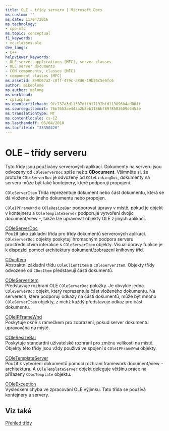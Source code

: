 ```yaml
---
title: OLE – třídy serveru | Microsoft Docs
ms.custom: ''
ms.date: 11/04/2016
ms.technology:
- cpp-mfc
ms.topic: conceptual
f1_keywords:
- vc.classes.ole
dev_langs:
- C++
helpviewer_keywords:
- OLE server applications [MFC], server classes
- OLE server documents
- COM components, classes [MFC]
- component classes [MFC]
ms.assetid: 8e9b67a2-c0ff-479c-a8d6-19b36c5e6fc6
author: mikeblome
ms.author: mblome
ms.workload:
- cplusplus
ms.openlocfilehash: 9fc737a3d11307dff917132bfd113896b4ad801f
ms.sourcegitcommit: 76b7653ae443a2b8eb1186b789f8503609d6453e
ms.translationtype: MT
ms.contentlocale: cs-CZ
ms.lasthandoff: 05/04/2018
ms.locfileid: "33350426"
---
```

# <a name="ole-server-classes"></a>OLE – třídy serveru
Tyto třídy jsou používány serverových aplikací. Dokumenty na serveru jsou odvozeny od `COleServerDoc` spíše než z **CDocument**. Všimněte si, že protože `COleServerDoc` je odvozený od `COleLinkingDoc`, dokumenty na serveru může být také kontejnery, které podporují propojení.  
  
 `COleServerItem` Třída reprezentuje dokument nebo část dokumentu, která se dá vložené do jiného dokumentu nebo propojen.  
  
 `COleIPFrameWnd` a `COleResizeBar` podporovat úpravy v místě, pokud je objekt v kontejneru a `COleTemplateServer` podporuje vytvoření dvojic document/view –, takže lze upravovat objekty OLE z jiných aplikací.  
  
 [COleServerDoc](../mfc/reference/coleserverdoc-class.md)  
 Použít jako základní třída pro třídy dokumentů serverových aplikací. `COleServerDoc` objekty poskytují hromadným podpora serveru prostřednictvím interakce s `COleServerItem` objekty. Visual úpravy funkce je k dispozici pomocí architektury dokument/zobrazení knihovny tříd.  
  
 [CDocItem](../mfc/reference/cdocitem-class.md)  
 Abstraktní základní třídu `COleClientItem` a `COleServerItem`. Objekty třídy odvozené od `CDocItem` představují částí dokumentů.  
  
 [COleServerItem](../mfc/reference/coleserveritem-class.md)  
 Představuje rozhraní OLE `COleServerDoc` položky. Je obvykle jedna `COleServerDoc` objekt, který reprezentuje část vloženého dokumentu. Na serverech, které podporují odkazy na části dokumentů, může být mnoho `COleServerItem` objekty, z nichž každý představuje odkaz pro část dokumentu.  
  
 [COleIPFrameWnd](../mfc/reference/coleipframewnd-class.md)  
 Poskytuje okně s rámečkem pro zobrazení, pokud server dokumentu upravována na místě.  
  
 [COleResizeBar](../mfc/reference/coleresizebar-class.md)  
 Poskytuje standardní uživatelské rozhraní pro změnu velikosti na místě. Objekty této třídy jsou vždy používá ve spojení s `COleIPFrameWnd` objekty.  
  
 [COleTemplateServer](../mfc/reference/coletemplateserver-class.md)  
 Použít k vytvoření dokumentů pomocí rozhraní framework document/view – architektura. A `COleTemplateServer` objekt deleguje většinu práce na přiřazený `CDocTemplate` objektu.  
  
 [COleException](../mfc/reference/coleexception-class.md)  
 Výsledkem chyba ve zpracování OLE výjimku. Tato třída se používá kontejnery a servery.  
  
## <a name="see-also"></a>Viz také  
 [Přehled třídy](../mfc/class-library-overview.md)

